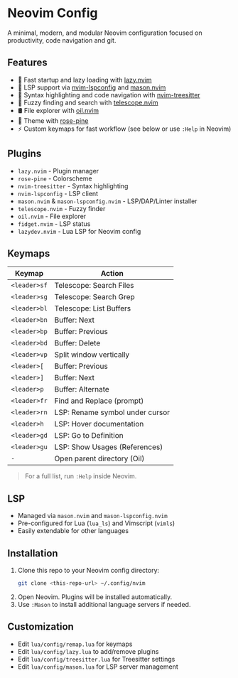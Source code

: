 # Neovim Config

A minimal, modern, and modular Neovim configuration focused on productivity, code navigation and git.

## Features

- 🚀 Fast startup and lazy loading with [lazy.nvim](https://github.com/folke/lazy.nvim)
- 🧠 LSP support via [nvim-lspconfig](https://github.com/neovim/nvim-lspconfig) and [mason.nvim](https://github.com/williamboman/mason.nvim)
- 🧩 Syntax highlighting and code navigation with [nvim-treesitter](https://github.com/nvim-treesitter/nvim-treesitter)
- 🔭 Fuzzy finding and search with [telescope.nvim](https://github.com/nvim-telescope/telescope.nvim)
- 🛢️ File explorer with [oil.nvim](https://github.com/stevearc/oil.nvim)
- 🎨 Theme with [rose-pine](https://github.com/rose-pine/neovim)
- ⚡️ Custom keymaps for fast workflow (see below or use `:Help` in Neovim)

## Plugins

- `lazy.nvim` - Plugin manager
- `rose-pine` - Colorscheme
- `nvim-treesitter` - Syntax highlighting
- `nvim-lspconfig` - LSP client
- `mason.nvim` & `mason-lspconfig.nvim` - LSP/DAP/Linter installer
- `telescope.nvim` - Fuzzy finder
- `oil.nvim` - File explorer
- `fidget.nvim` - LSP status
- `lazydev.nvim` - Lua LSP for Neovim config

## Keymaps

| Keymap         | Action                                 |
|----------------|----------------------------------------|
| `<leader>sf`   | Telescope: Search Files                |
| `<leader>sg`   | Telescope: Search Grep                 |
| `<leader>bl`   | Telescope: List Buffers                |
| `<leader>bn`   | Buffer: Next                           |
| `<leader>bp`   | Buffer: Previous                       |
| `<leader>bd`   | Buffer: Delete                         |
| `<leader>vp`   | Split window vertically                |
| `<leader>[`    | Buffer: Previous                       |
| `<leader>]`    | Buffer: Next                           |
| `<leader>p`    | Buffer: Alternate                      |
| `<leader>fr`   | Find and Replace (prompt)              |
| `<leader>rn`   | LSP: Rename symbol under cursor        |
| `<leader>h`    | LSP: Hover documentation               |
| `<leader>gd`   | LSP: Go to Definition                  |
| `<leader>gu`   | LSP: Show Usages (References)          |
| `-`            | Open parent directory (Oil)            |

> For a full list, run `:Help` inside Neovim.

## LSP

- Managed via `mason.nvim` and `mason-lspconfig.nvim`
- Pre-configured for Lua (`lua_ls`) and Vimscript (`vimls`)
- Easily extendable for other languages

## Installation

1. Clone this repo to your Neovim config directory:
	```sh
	git clone <this-repo-url> ~/.config/nvim
	```
2. Open Neovim. Plugins will be installed automatically.
3. Use `:Mason` to install additional language servers if needed.

## Customization

- Edit `lua/config/remap.lua` for keymaps
- Edit `lua/config/lazy.lua` to add/remove plugins
- Edit `lua/config/treesitter.lua` for Treesitter settings
- Edit `lua/config/mason.lua` for LSP server management
